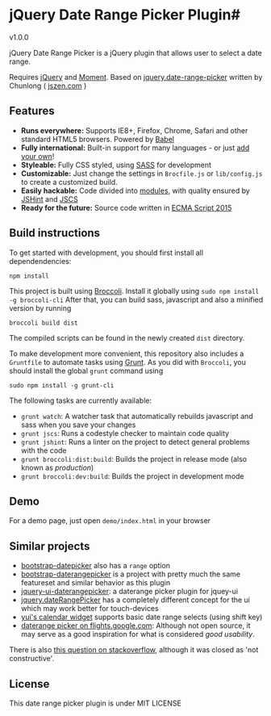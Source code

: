 # jQuery Date Range Picker Plugin#

v1.0.0

jQuery Date Range Picker is a jQuery plugin that allows user to select a date range.

Requires [jQuery](https://jquery.com/) and [Moment](http://momentjs.com/).
Based on [jquery.date-range-picker](https://github.com/longbill/jquery-date-range-picker) written by Chunlong ( [jszen.com](http://jszen.com) )

## Features
* **Runs everywhere:** Supports IE8+, Firefox, Chrome, Safari and other standard HTML5 browsers. Powered by [Babel](https://babeljs.io/)
* **Fully international:** Built-in support for many languages - or just [add your own](lib/locales.js)!
* **Styleable:** Fully CSS styled, using [SASS](http://sass-lang.com/) for development
* **Customizable:** Just change the settings in `Brocfile.js` or `lib/config.js` to create a customized build.
* **Easily hackable:** Code divided into [modules](http://browserify.org/), with quality ensured by [JSHint](http://jshint.com/about/) and [JSCS](http://jscs.info/) 
* **Ready for the future:** Source code written in [ECMA Script 2015](https://babeljs.io/docs/learn-es2015/)


## Build instructions
To get started with development, you should first install all dependendencies:
```
npm install
```
This project is built using [Broccoli](http://broccolijs.com/).
Install it globally using 
```sudo npm install -g broccoli-cli```
After that, you can build sass, javascript and also a minified version by running
```
broccoli build dist
```
The compiled scripts can be found in the newly created `dist` directory.

To make development more convenient, this repository also includes a `Gruntfile` to automate tasks using [Grunt](http://gruntjs.com/).
As you did with `Broccoli`, you should install the global `grunt` command using
```
sudo npm install -g grunt-cli
```
The following tasks are currently available:
* `grunt watch`: A watcher task that automatically rebuilds javascript and sass when you save your changes
* `grunt jscs`: Runs a codestyle checker to maintain code quality
* `grunt jshint`: Runs a linter on the project to detect general problems with the code
* `grunt broccoli:dist:build`: Builds the project in release mode (also known as *production*)
* `grunt broccoli:dev:build`: Builds the project in development mode

## Demo
For a demo page, just open `demo/index.html` in your browser

## Similar projects
* [bootstrap-datepicker](https://github.com/eternicode/bootstrap-datepicker) also has a `range` option
* [bootstrap-daterangepicker](https://github.com/dangrossman/bootstrap-daterangepicker) is a project with pretty much the same featureset and similar behavior as this plugin
* [jquery-ui-daterangepicker](https://github.com/tamble/jquery-ui-daterangepicker): a daterange picker plugin for jquey-ui
* [jquery.dateRangePicker](https://github.com/elohr/jquery.dateRangePicker) has a completely different concept for the ui which may work better for touch-devices
* [yui's calendar widget](http://yuilibrary.com/yui/docs/calendar/calendar-multipane.html) supports basic date range selects (using shift key)
* [daterange picker on flights.google.com](https://www.google.de/flights/): Although not open source, it may serve as a good inspiration for what is considered *good usability*.

There is also [this question on stackoverflow](https://stackoverflow.com/questions/1971208/looking-for-a-good-date-range-picker-any-suggestions), although it was closed as 'not constructive'.

## License
This date range picker plugin is under MIT LICENSE
